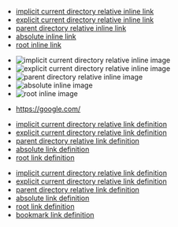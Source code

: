 * [implicit current directory relative inline link](baz.html)
* [explicit current directory relative inline link](./baz.html)
* [parent directory relative inline link](../quux.html)
* [absolute inline link](https://google.com/)
* [root inline link](/root)

+ ![implicit current directory relative inline image](baz-image.png)
+ ![explicit current directory relative inline image](./baz-image.png)
+ ![parent directory relative inline image](../quux-image.png)
+ ![absolute inline image](http://example.com/not-real.png)
+ ![root inline image](/root)

<!--autolinks require absolute URI by definition-->
- <https://google.com/>

* [implicit current directory relative link definition][implicit current directory relative link definition]
* [explicit current directory relative link definition][explicit current directory relative link definition]
* [parent directory relative link definition][parent directory relative link definition]
* [absolute link definition][absolute link definition]
* [root link definition][root link definition]

+ [implicit current directory relative link definition]
+ [explicit current directory relative link definition]
+ [parent directory relative link definition]
+ [absolute link definition]
+ [root link definition]
+ [bookmark link definition]


[implicit current directory relative link definition]: baz.html
[explicit current directory relative link definition]: ./baz.html
[parent directory relative link definition]: ../quux.html
[absolute link definition]: https://google.com/
[root link definition]: /root
[bookmark link definition]: #abc